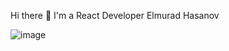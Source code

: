  Hi there 👋
 I'm a React Developer Elmurad Hasanov 

<!--
**elmuradhasan/elmuradhasan** is a ✨ _special_ ✨ repository because its `README.md` (this file) appears on your GitHub profile.

Here are some ideas to get you started:

- 🔭 I’m currently working on Bank Respublika
- 🌱 I’m currently learning React and Node js
- 👯 I’m looking to collaborate on ...
- 🤔 I’m looking for help with JWT
- 💬 Ask me about ...
- 📫 How to reach me: ...
- 😄 Pronouns: ...
- ⚡ Fun fact: ...
-->
![image](https://user-images.githubusercontent.com/86105147/208266593-0d306972-e533-4cb8-ae07-2fb902ddd321.png)

